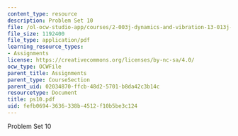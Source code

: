 ```yaml
---
content_type: resource
description: Problem Set 10
file: /ol-ocw-studio-app/courses/2-003j-dynamics-and-vibration-13-013j-fall-2002/fefb06943636338b4512f10b5be3c124_ps10.pdf
file_size: 1192400
file_type: application/pdf
learning_resource_types:
- Assignments
license: https://creativecommons.org/licenses/by-nc-sa/4.0/
ocw_type: OCWFile
parent_title: Assignments
parent_type: CourseSection
parent_uid: 02034870-ffcb-48d2-5701-b8da42c3b14c
resourcetype: Document
title: ps10.pdf
uid: fefb0694-3636-338b-4512-f10b5be3c124
---
```

Problem Set 10